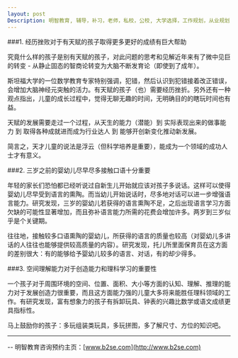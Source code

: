 ```yaml
---
layout: post
Description: 明智教育, 辅导，补习，老师，私校，公校, 大学选择，工作规划，从业规划，天才儿童是浮云，澳洲学生挫折教育，儿童空间推理，空间理解能力， Universities Selection, Career Education, Career Advisors, Guidance, Private Schools, Selective Schools, Writing tutoring, Interviews tutoring, Resume Writing, Spatial skills, Failures help gifted children
---
```


###1. 经历挫败对于有天赋的孩子取得更多更好的成绩有巨大帮助

究竟什么样的孩子是别有天赋的孩子，对此问题的思考和见解近年来有了微中见巨的转变 - 从静止固态的智商论转变为大脑不断发育论（即使到了成年）。

斯坦福大学的一位数学教育专家特别强调，犯错，然后认识到犯错接着改正错误，会增加大脑神经元突触的活力。有天赋的孩子（也）需要经历挫折。另外还有一种观点指出，儿童的成长过程中，觉得无聊无趣的时间，无明确目的的瞎玩时间也有益。

天赋的发展需要走过一个过程，从天生的能力（潜能）到 实际表现出来的做事能力 到 取得各种成就进而成为行业达人 到 能够开创新变化推动新发展。

简言之，天才儿童的说法是浮云（但科学培养是重要），能成为一个领域的成功人士才有意义。


###2. 三岁之前的婴幼儿尽早尽多接触口语十分重要

年轻的家长们恐怕都已经听说过自新生儿开始就应该对孩子多说话。这样可以使得婴幼儿尽早受到语言的熏陶。而当幼儿开始说话时，尽多地对话可以进一步增强语言能力。研究发现，三岁的婴幼儿若获得的语言熏陶不足，之后出现语言学习方面欠缺的可能性显著增加，而且弥补语言能力所需的花费会增加许多。两岁到三岁似乎是个关键期。

往往地，接触较多口语熏陶的婴幼儿，所获得的语言的质量也较高（对婴幼儿多讲话的人往往也能够提供较高质量的内容）。研究发现，托儿所里面保育员在这方面的差别很大：有的能够给予婴幼儿较多的语言、对话，有的却少得多。


###3. 空间理解能力对于创造能力和理科学习的重要性

一个孩子对于周围环境的空间、位置、面积、大小等方面的认知、理解、推理的能力对于发展创造力很重要，而且这方面能力强的儿童大多将来能胜任理科领域的工作。有研究发现，富有想象力的孩子有拆卸玩具、钟表的兴趣比数学或语文成绩更具指标性。

马上鼓励你的孩子：多玩组装类玩具，多玩拼图，多了解尺寸、方位的知识吧。



	
--------
-- 明智教育咨询预约主页：[www.b2se.com](http://www.b2se.com)

